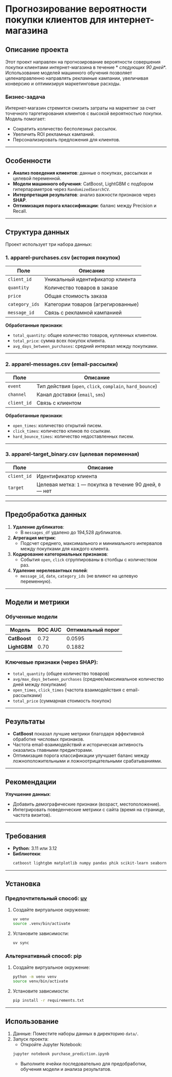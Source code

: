 # Прогнозирование вероятности покупки клиентов для интернет-магазина

## Описание проекта

Этот проект направлен на прогнозирование вероятности совершения покупки клиентами интернет-магазина в течение *
*следующих 90 дней**. Использование моделей машинного обучения позволяет целенаправленно направлять рекламные кампании,
увеличивая конверсию и оптимизируя маркетинговые расходы.

### Бизнес-задача

Интернет-магазин стремится снизить затраты на маркетинг за счет точечного таргетирования клиентов с высокой вероятностью
покупки. Модель помогает:

- Сократить количество бесполезных рассылок.
- Увеличить ROI рекламных кампаний.
- Персонализировать предложения для клиентов.

---

## Особенности

- **Анализ поведения клиентов**: данные о покупках, рассылках и целевой переменной.
- **Модели машинного обучения**: CatBoost, LightGBM с подбором гиперпараметров через `RandomizedSearchCV`.
- **Интерпретация результатов**: анализ важности признаков через **SHAP**.
- **Оптимизация порога классификации**: баланс между Precision и Recall.

---

## Структура данных

Проект использует три набора данных:

### 1. **apparel-purchases.csv** (история покупок)

| Поле           | Описание                           |  
|----------------|------------------------------------|  
| `client_id`    | Уникальный идентификатор клиента   |  
| `quantity`     | Количество товаров в заказе        |  
| `price`        | Общая стоимость заказа             |  
| `category_ids` | Категории товаров (агрегированные) |  
| `message_id`   | Связь с рекламной кампанией        |  

**Обработанные признаки**:

- `total_quantity`: общее количество товаров, купленных клиентом.
- `total_price`: сумма всех покупок клиента.
- `avg_days_between_purchases`: средний интервал между покупками.

---

### 2. **apparel-messages.csv** (email-рассылки)

| Поле        | Описание                                                  |  
|-------------|-----------------------------------------------------------|  
| `event`     | Тип действия (`open`, `click`, `complain`, `hard_bounce`) |  
| `channel`   | Канал доставки (`email`, `sms`)                           |  
| `client_id` | Связь с клиентом                                          |  

**Обработанные признаки**:

- `open_times`: количество открытий писем.
- `click_times`: количество кликов по ссылкам.
- `hard_bounce_times`: количество недоставленных писем.

---

### 3. **apparel-target_binary.csv** (целевая переменная)

| Поле        | Описание                                                  |  
|-------------|-----------------------------------------------------------|  
| `client_id` | Идентификатор клиента                                     |  
| `target`    | Целевая метка: `1` — покупка в течение 90 дней, `0` — нет |  

---

## Предобработка данных

1. **Удаление дубликатов**:
    - В `messages_df` удалено до 194,528 дубликатов.
2. **Агрегация метрик**:
    - Подсчет среднего, максимального и минимального интервалов между покупками для каждого клиента.
3. **Кодирование категориальных признаков**:
    - События `open`, `click` сгруппированы в столбцы с количеством раз.
4. **Удаление нерелевантных полей**:
    - `message_id`, `date`, `category_ids` (не влияют на целевую переменную).

---

## Модели и метрики

### Обученные модели

| Модель       | ROC AUC | Оптимальный порог |  
|--------------|---------|-------------------|
| **CatBoost** | 0.72    | 0.0595            |  
| **LightGBM** | 0.70    | 0.1882            |  

### Ключевые признаки (через SHAP):

- `total_quantity` (общее количество товаров)
- `avg/max_days_between_purchases` (среднее/максимальное количество дней между покупками)
- `open_times`, `click_times` (частота взаимодействия с email-рассылками)
- `total_price` (суммарная стоимость покупок)

---

## Результаты

- **CatBoost** показал лучшие метрики благодаря эффективной обработке числовых признаков.
- Частота email-взаимодействий и историческая активность оказались главными предикторами.
- Оптимизация порога классификации улучшает баланс между ложноположительными и ложноотрицательными срабатываниями.

---

## Рекомендации

**Улучшение данных**:

- Добавить демографические признаки (возраст, местоположение).
- Интегрировать поведенческие метрики с сайта (время на странице, частота визитов).

---

## Требования

- **Python**: 3.11 или 3.12
- **Библиотеки**:
  ```bash
  catboost lightgbm matplotlib numpy pandas phik scikit-learn seaborn shap jupyter notebook
  ```

---

## Установка

### Предпочтительный способ: [uv](https://docs.astral.sh/uv/)

1. Создайте виртуальное окружение:
   ```bash
   uv venv
   source .venv/bin/activate
   ```
2. Установите зависимости:
   ```bash
   uv sync
   ```

### Альтернативный способ: pip

1. Создайте виртуальное окружение:
   ```bash
   python -m venv venv
   source venv/bin/activate
   ```
2. Установите зависимости:
   ```bash
   pip install -r requirements.txt
   ```

---

## Использование

1. Данные: Поместите наборы данных в директорию `data/`.
2. Запуск проекта:
    - Откройте Jupyter Notebook:
   ```bash
   jupyter notebook purchase_prediction.ipynb
   ```
    - Выполните ячейки последовательно для предобработки, обучения модели и анализа результатов.